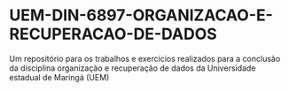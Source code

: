 # UEM-DIN-6897-ORGANIZACAO-E-RECUPERACAO-DE-DADOS
Um repositório para os trabalhos e exercicios realizados para a conclusão da disciplina organização e recuperação de dados da Universidade estadual de Maringá (UEM)
